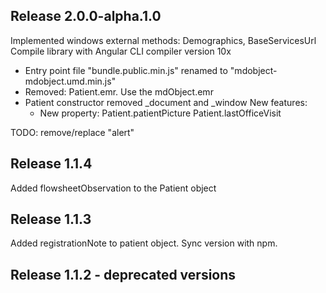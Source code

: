 ## Release 2.0.0-alpha.1.0
Implemented windows external methods: Demographics, BaseServicesUrl 
Compile library with Angular CLI compiler version 10x
* Entry point file "bundle.public.min.js" renamed to "mdobject-mdobject.umd.min.js" 
* Removed: Patient.emr. Use the mdObject.emr
* Patient constructor removed _document and _window
New features:
	- New property: 
		Patient.patientPicture
		Patient.lastOfficeVisit


TODO: remove/replace "alert"

## Release 1.1.4
Added flowsheetObservation to the Patient object

## Release 1.1.3
Added registrationNote to patient object. Sync version with npm.

## Release 1.1.2 - deprecated versions
